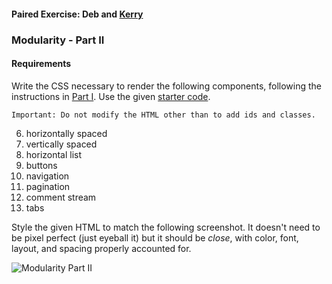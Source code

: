 #### Paired Exercise: Deb and [Kerry](https://github.com/kcraig01)

### Modularity - Part II

#### Requirements

Write the CSS necessary to render the following components, following the instructions in [Part I](http://fall2013.refactoru.com/exercises/css/modularity1). Use the given [starter code](https://github.com/RefactorU/refactoru-exercise-starters/tree/master/css/modularity2).

```
Important: Do not modify the HTML other than to add ids and classes.
```

6. horizontally spaced
7. vertically spaced
8. horizontal list
9. buttons
10. navigation
11. pagination
12. comment stream
13. tabs

Style the given HTML to match the following screenshot. It doesn't need to be pixel perfect (just eyeball it) but it should be _close_, with color, font, layout, and spacing properly accounted for.

![Modularity Part II](http://fall2013.refactoru.com/public/img/css-modularity-prototype-part2.png)